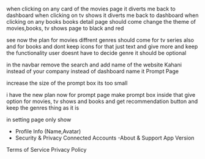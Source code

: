 when clicking on any card of the movies page it diverts me back to dashboard
when clicking on tv shows it diverts me back to dashboard
when clicking on any books books detail page should come
change the theme of movies,books, tv shows page to black and red

see now the plan for movies diffrent genres should come for tv series also and for books and dont keep icons for that just text and give more and keep the functionality user doesnt have to decide genre it should be optional

in the navbar remove the search and add name of the website Kahani instead of your company instead of dashboard name it Prompt Page

increase the size of the prompt box its too small

i have the new plan now for prompt page make prompt box inside that give option for movies, tv shows and books and get recommendation button and keep the genres thing as it is

in setting page only show

- Profile Info (Name,Avatar)
- Security & Privacy
  Connected Accounts
  -About & Support
  App Version

Terms of Service
Privacy Policy
